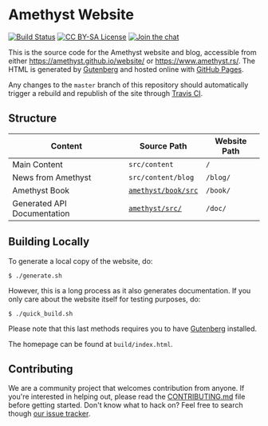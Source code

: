 # Amethyst Website

[![Build Status][s1]][tc] [![CC BY-SA License][s2]][cc] [![Join the chat][s3]][gc]

[s1]: https://travis-ci.org/amethyst/website.svg?branch=master
[s2]: https://img.shields.io/badge/license-CC%20BY--SA-blue.svg
[s3]: https://badges.gitter.im/amethyst/website.svg

[tc]: https://travis-ci.org/amethyst/website
[cc]: ./LICENSE.md
[gc]: https://gitter.im/amethyst/website?utm_source=badge&utm_medium=badge&utm_campaign=pr-badge&utm_content=badgeontent=badge

This is the source code for the Amethyst website and blog, accessible from
either https://amethyst.github.io/website/ or https://www.amethyst.rs/. The HTML
is generated by [Gutenberg][gb] and hosted online with [GitHub Pages][gp].

[gb]: https://www.getgutenberg.io/
[gp]: https://pages.github.com/

Any changes to the `master` branch of this repository should automatically
trigger a rebuild and republish of the site through [Travis CI][tc].

## Structure

Content                              | Source Path               | Website Path
-------------------------------------|---------------------------|-------------
Main Content                         | `src/content`             | `/`
News from Amethyst                   | `src/content/blog`        | `/blog/`
Amethyst Book                        | [`amethyst/book/src`][bs] | `/book/`
Generated API Documentation          | [`amethyst/src/`][ds]     | `/doc/`

[bs]: https://github.com/amethyst/amethyst/tree/master/book/src
[ds]: https://github.com/amethyst/amethyst/tree/master/src

## Building Locally

To generate a local copy of the website, do:

```
$ ./generate.sh
```

However, this is a long process as it also generates documentation.
If you only care about the website itself for testing purposes, do:

```
$ ./quick_build.sh
```

Please note that this last methods requires you to have [Gutenberg][gb] installed.

The homepage can be found at `build/index.html`.

## Contributing

We are a community project that welcomes contribution from anyone. If you're
interested in helping out, please read the [CONTRIBUTING.md][cm] file before
getting started. Don't know what to hack on? Feel free to search though
[our issue tracker][it].

[cm]: https://github.com/amethyst/amethyst/blob/master/CONTRIBUTING.md
[it]: https://github.com/amethyst/website/issues
